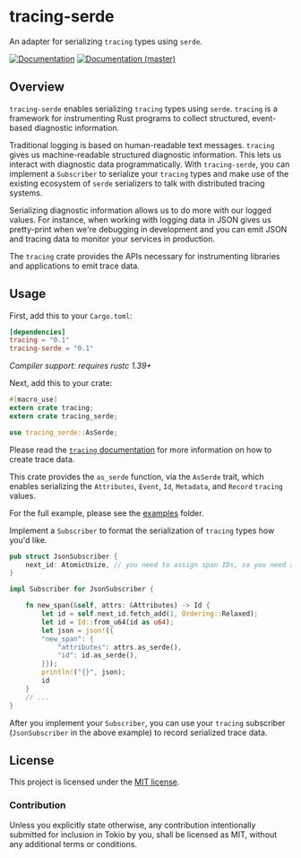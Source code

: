 # tracing-serde

An adapter for serializing `tracing` types using `serde`.


[![Documentation][docs-badge]][docs-url]
[![Documentation (master)][docs-master-badge]][docs-master-url]

[docs-badge]: https://docs.rs/tracing-serde/badge.svg
[docs-url]: https://docs.rs/tracing-serde
[docs-master-badge]: https://img.shields.io/badge/docs-master-blue
[docs-master-url]: https://tracing-rs.netlify.com/tracing_serde

## Overview

`tracing-serde` enables serializing `tracing` types using
`serde`. `tracing` is a framework for instrumenting Rust programs
to collect structured, event-based diagnostic information.

Traditional logging is based on human-readable text messages.
`tracing` gives us machine-readable structured diagnostic
information. This lets us interact with diagnostic data
programmatically. With `tracing-serde`, you can implement a
`Subscriber` to serialize your `tracing` types and make use of the
existing ecosystem of `serde` serializers to talk with distributed
tracing systems.

Serializing diagnostic information allows us to do more with our logged
values. For instance, when working with logging data in JSON gives us
pretty-print when we're debugging in development and you can emit JSON
and tracing data to monitor your services in production.

The `tracing` crate provides the APIs necessary for instrumenting
libraries and applications to emit trace data.

## Usage

First, add this to your `Cargo.toml`:

```toml
[dependencies]
tracing = "0.1"
tracing-serde = "0.1"
```

*Compiler support: requires rustc 1.39+*

Next, add this to your crate:

```rust
#[macro_use]
extern crate tracing;
extern crate tracing_serde;

use tracing_serde::AsSerde;
```

Please read the [`tracing` documentation](https://docs.rs/tracing/0.1.1/tracing/index.html)
for more information on how to create trace data.

This crate provides the `as_serde` function, via the `AsSerde` trait,
which enables serializing the `Attributes`, `Event`, `Id`, `Metadata`,
and `Record` `tracing` values.

For the full example, please see the [examples](../examples) folder.

Implement a `Subscriber` to format the serialization of `tracing`
types how you'd like.

```rust
pub struct JsonSubscriber {
    next_id: AtomicUsize, // you need to assign span IDs, so you need a counter
}

impl Subscriber for JsonSubscriber {

    fn new_span(&self, attrs: &Attributes) -> Id {
        let id = self.next_id.fetch_add(1, Ordering::Relaxed);
        let id = Id::from_u64(id as u64);
        let json = json!({
        "new_span": {
            "attributes": attrs.as_serde(),
            "id": id.as_serde(),
        }});
        println!("{}", json);
        id
    }
    // ...
}
```

After you implement your `Subscriber`, you can use your `tracing`
subscriber (`JsonSubscriber` in the above example) to record serialized
trace data.

## License

This project is licensed under the [MIT license](LICENSE).

### Contribution

Unless you explicitly state otherwise, any contribution intentionally submitted
for inclusion in Tokio by you, shall be licensed as MIT, without any additional
terms or conditions.
